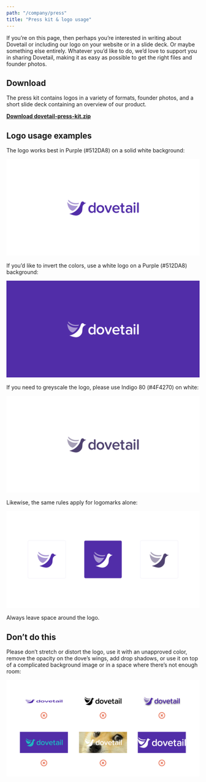 ```yaml
---
path: "/company/press"
title: "Press kit & logo usage"
---
```


If you’re on this page, then perhaps you’re interested in writing about Dovetail or including our logo on your website or in a slide deck. Or maybe something else entirely. Whatever you’d like to do, we’d love to support you in sharing Dovetail, making it as easy as possible to get the right files and founder photos.

## Download

The press kit contains logos in a variety of formats, founder photos, and a short slide deck containing an overview of our product.

**[Download dovetail-press-kit.zip](./dovetail-press-kit.zip)**

## Logo usage examples

The logo works best in Purple (#512DA8) on a solid white background:

![Dovetail logo in Purple (#512DA8) on a solid white background](./purple.png)

If you’d like to invert the colors, use a white logo on a Purple (#512DA8) background:

![Dovetail logo in white on a solid Purple background (#512DA8)](./white.png)

If you need to greyscale the logo, please use Indigo 80 (#4F4270) on white:

![Dovetail logo in Indigo 80 (#4F4270) on a solid white background](./grey.png)

Likewise, the same rules apply for logomarks alone:

![Dovetail logomarks in three colors on a solid white background](./logomarks.png)

Always leave space around the logo.

## Don’t do this

Please don’t stretch or distort the logo, use it with an unapproved color, remove the opacity on the dove’s wings, add drop shadows, or use it on top of a complicated background image or in a space where there’s not enough room:

![Examples of using the Dovetail logo incorrectly](./bad.png)
